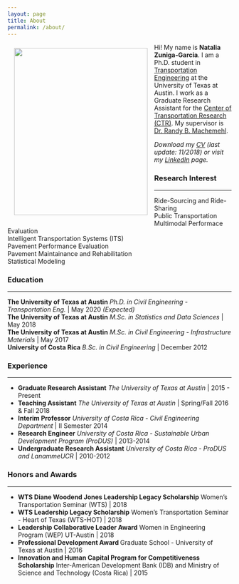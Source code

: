 ```yaml
---
layout: page
title: About
permalink: /about/
---
```


<img src="{{ site.baseurl }}/assets/img/nat.jpg" ALIGN="left" style="margin:10px 15px ; width:300px; height:375px;"/>

Hi! My name is <b>Natalia Zuniga-Garcia</b>. I am a Ph.D. student in [Transportation Engineering](http://www.caee.utexas.edu/transportation) at the University of Texas at Austin. I work as a Graduate Research Assistant for the [Center of Transportation Research (CTR)](https://ctr.utexas.edu/). My supervisor is [Dr. Randy B. Machemehl](https://faculty.engr.utexas.edu/machemehl/).<br>

<i>Download my [CV](/downloads/Natalia_ZunigaGarcia.pdf) (last update: 11/2018) or visit my [LinkedIn](https://www.linkedin.com/in/nzunigag/) page.</i>  

### Research Interest
___
  Ride-Sourcing and Ride-Sharing <br>
  Public Transportation <br>
  Multimodal Performace Evaluation <br>
  Intelligent Transportation Systems (ITS) <br>
  Pavement Performance Evaluation <br>
  Pavement Maintainance and Rehabilitation <br>
  Statistical Modeling <br>


### Education
___

<b>The University of Texas at Austin</b> <i>Ph.D. in Civil Engineering - Transportation Eng. </i> | May 2020 <i>(Expected)</i> <br>
<b>The University of Texas at Austin</b> <i>M.Sc. in Statistics and Data Sciences</i> | May 2018  <br>
<b>The University of Texas at Austin</b> <i>M.Sc. in Civil Engineering - Infrastructure Materials</i> | May 2017 <br>
<b>University of Costa Rica</b> <i>B.Sc. in Civil Engineering</i> | December 2012

### Experience
___
- <b>Graduate Research Assistant</b> <i>The University of Texas at Austin </i> | 2015 - Present <br>
- <b>Teaching Assistant</b> <i>The University of Texas at Austin</i> | Spring/Fall 2016 & Fall 2018 <br>
- <b>Interim Professor</b> <i>University of Costa Rica - Civil Engineering Department</i> | II Semester 2014 <br>
- <b>Research Engineer</b> <i>University of Costa Rica - Sustainable Urban Development Program (ProDUS)</i> | 2013-2014 <br>
- <b>Undergraduate Research Assistant</b> <i>University of Costa Rica - ProDUS and LanammeUCR</i> | 2010-2012<br>


### Honors and Awards
___
- <b>WTS Diane Woodend Jones Leadership Legacy Scholarship</b> Women’s Transportation Seminar (WTS) | 2018 <br>
- <b>WTS Leadership Legacy Scholarship</b> Women’s Transportation Seminar - Heart of Texas (WTS-HOT) | 2018 <br>
- <b>Leadership	Collaborative	Leader	Award</b> Women in	Engineering Program (WEP) UT-Austin | 2018 <br>
- <b>Professional Development Award </b> Graduate School - University of Texas at Austin | 2016 <br>
- <b>Innovation and Human Capital Program for Competitiveness Scholarship</b> Inter-American Development Bank (IDB) and Ministry of Science and Technology (Costa Rica) | 2015 <br>
